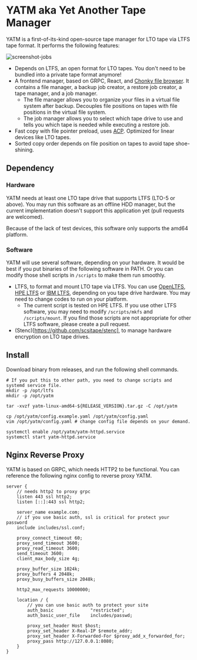 # YATM aka Yet Another Tape Manager

YATM is a first-of-its-kind open-source tape manager for LTO tape via LTFS tape format. It performs the following features:

![screenshot-jobs](https://github.com/samuelncui/yatm/assets/7183284/815ccfe7-0f0b-4271-be12-fc13e5442a99)

- Depends on LTFS, an open format for LTO tapes. You don't need to be bundled into a private tape format anymore!
- A frontend manager, based on GRPC, React, and [Chonky file browser](https://github.com/TimboKZ/Chonky). It contains a file manager, a backup job creator, a restore job creator, a tape manager, and a job manager.
  - The file manager allows you to organize your files in a virtual file system after backup. Decouples file positions on tapes with file positions in the virtual file system.
  - The job manager allows you to select which tape drive to use and tells you which tape is needed while executing a restore job.
- Fast copy with file pointer preload, uses [ACP](https://github.com/samuelncui/acp). Optimized for linear devices like LTO tapes.
- Sorted copy order depends on file position on tapes to avoid tape shoe-shining.

## Dependency

### Hardware

YATM needs at least one LTO tape drive that supports LTFS (LTO-5 or above). You may run this software as an offline HDD manager, but the current implementation doesn't support this application yet (pull requests are welcomed).

Because of the lack of test devices, this software only supports the amd64 platform.

### Software

YATM will use several software, depending on your hardware. It would be best if you put binaries of the following software in PATH. Or you can modify those shell scripts in `/scripts` to make them run smoothly.

- LTFS, to format and mount LTO tape via LTFS. You can use [OpenLTFS](https://github.com/LinearTapeFileSystem/ltfs), [HPE LTFS](https://github.com/nix-community/hpe-ltfs) or [IBM LTFS](https://www.ibm.com/docs/en/spectrum-archive-le?topic=tools-downloading-ltfs), depending on you tape drive hardware. You may need to change codes to run on your platform.
  - The current script is tested on HPE LTFS. If you use other LTFS software, you may need to modify `/scripts/mkfs` and `/scripts/mount`. If you find those scripts are not appropriate for other LTFS software, please create a pull request.
- (Stenc)[https://github.com/scsitape/stenc], to manage hardware encryption on LTO tape drives.

## Install

Download binary from releases, and run the following shell commands.

```shell
# If you put this to other path, you need to change scripts and systemd service file.
mkdir -p /opt/ltfs
mkdir -p /opt/yatm

tar -xvzf yatm-linux-amd64-${RELEASE_VERSION}.tar.gz -C /opt/yatm

cp /opt/yatm/config.example.yaml /opt/yatm/config.yaml
vim /opt/yatm/config.yaml # change config file depends on your demand.

systemctl enable /opt/yatm/yatm-httpd.service
systemctl start yatm-httpd.service
```

## Nginx Reverse Proxy

YATM is based on GRPC, which needs HTTP2 to be functional. You can reference the following nginx config to reverse proxy YATM.

```nginx config
server {
    // needs http2 to proxy grpc
    listen 443 ssl http2;
    listen [::]:443 ssl http2;

    server_name example.com;
    // if you use basic auth, ssl is critical for protect your password
    include includes/ssl.conf;

    proxy_connect_timeout 60;
    proxy_send_timeout 3600;
    proxy_read_timeout 3600;
    send_timeout 3600;
    client_max_body_size 4g;

    proxy_buffer_size 1024k;
    proxy_buffers 4 2048k;
    proxy_busy_buffers_size 2048k;

    http2_max_requests 10000000;

    location / {
        // you can use basic auth to protect your site
        auth_basic              "restricted";
        auth_basic_user_file    includes/passwd;

        proxy_set_header Host $host;
        proxy_set_header X-Real-IP $remote_addr;
        proxy_set_header X-Forwarded-For $proxy_add_x_forwarded_for;
        proxy_pass http://127.0.0.1:8080;
    }
}
```

